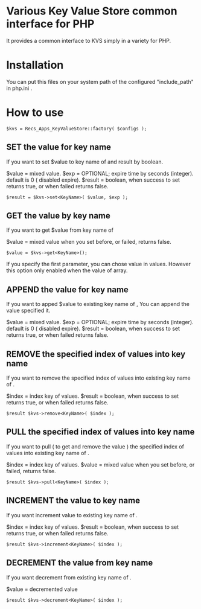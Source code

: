 Various Key Value Store common interface for PHP
=========================

It provides a common interface to KVS simply in a variety for PHP.

# Installation

You can put this files on your system path of the configured "include_path" in php.ini .


# How to use

    $kvs = Recs_Apps_KeyValueStore::factory( $configs );

## SET the value for key name
If you want to set $value to key name of <KeyName> and result by boolean.

$value  = mixed value.
$exp    = OPTIONAL; expire time  by seconds (integer). default is 0 ( disabled expire).
$result = boolean, when success to set returns true, or when failed returns false.
    
    $result = $kvs->set<KeyName>( $value, $exp );


## GET the value by key name
If you want to get $value from key name of <KeyName>

$value = mixed value when you set before, or failed, returns false.
    
    $value = $kvs->get<KeyName>();

If you specify the first parameter, you can chose value in <KeyName> values.
However this option only enabled when the value of array.



## APPEND the value for key name
If you want to apped $value to existing key name of <KeyName>, You can append the value specified it.

$value  = mixed value.
$exp    = OPTIONAL; expire time  by seconds (integer). default is 0 ( disabled expire).
$result = boolean, when success to set returns true, or when failed returns false.


## REMOVE the specified index of values into key name
If you want to remove the specified index of values into existing key name of <KeyName>.

$index  = index key of values.
$result = boolean, when success to set returns true, or when failed returns false.

    $result $kvs->remove<KeyName>( $index );



## PULL the specified index of values into key name
If you want to pull ( to get and remove the value ) the specified index of values into existing key name of <KeyName>.

$index  = index key of values.
$value  = mixed value when you set before, or failed, returns false.

    $result $kvs->pull<KeyName>( $index );


## INCREMENT the value to key name
If you want increment value to existing key name of <KeyName>.

$index  = index key of values.
$result = boolean, when success to set returns true, or when failed returns false.

    $result $kvs->increment<KeyName>( $index );



## DECREMENT the value from key name
If you want decrement from existing key name of <KeyName>.

$value  = decremented value

    $result $kvs->decrement<KeyName>( $index );

